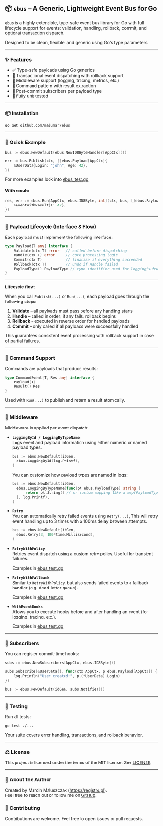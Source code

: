 ## 📦 `ebus` – A Generic, Lightweight Event Bus for Go

`ebus` is a highly extensible, type-safe event bus library for Go with full lifecycle support for events: validation, handling, rollback, commit, and optional transaction dispatch.

Designed to be clean, flexible, and generic using Go's type parameters.

---

### ✨ Features

- ✅ Type-safe payloads using Go generics
- 🔁 Transactional event dispatching with rollback support
- 🧱 Middleware support (logging, tracing, metrics, etc.)
- 🎯 Command pattern with result extraction
- 🔔 Post-commit subscribers per payload type
- 🧪 Fully unit tested

---

### 📦 Installation

```bash
go get github.com/malumar/ebus
```

---

### 🚀 Quick Example

```go
bus := ebus.NewDefault(ebus.NewID8ByteHandler[AppCtx]())

err := bus.Publish(ctx, []ebus.Payload[AppCtx]{
    &UserData{Login: "john", Age: 42},
})
```

For more examples look into [ebus_test.go](./ebus_test.go)

#### With result:

```go
res, err := ebus.Run[AppCtx, ebus.ID8Byte, int](ctx, bus, []ebus.Payload[AppCtx]{
    &EventWithResult{I: 42},
})
```

---

### 🧹 Payload Lifecycle (Interface & Flow)

Each payload must implement the following interface:

```go
type Payload[T any] interface {
    Validate(ctx T) error   // called before dispatching
    Handle(ctx T) error     // core processing logic
    Commit(ctx T)           // finalize if everything succeeded
    Rollback(ctx T)         // undo if Handle failed
    PayloadType() PayloadType // type identifier used for logging/subscribers
}
```

---

**Lifecycle flow**:

When you call `Publish(...)` or `Run(...)`, each payload goes through the following steps:

1. **Validate** – all payloads must pass before any handling starts
2. **Handle** – called in order; if any fails, rollback begins
3. **Rollback** – executed in reverse order for handled payloads
4. **Commit** – only called if all payloads were successfully handled

This guarantees consistent event processing with rollback support in case of partial failures.

---

### 🧠 Command Support

Commands are payloads that produce results:

```go
type CommandEvent[T, Res any] interface {
    Payload[T]
    Result() Res
}
```

Used with `Run(...)` to publish and return a result atomically.

---

### 🧵 Middleware

Middleware is applied per event dispatch:

- **`LoggingById / LoggingByTypeName`**  
  Logs event and payload information using either numeric or named payload types.

  ```go
  bus := ebus.NewDefault(idGen,
    ebus.LoggingById(log.Printf),
  )
  ```

  You can customize how payload types are named in logs:

  ```go
  bus := ebus.NewDefault(idGen,
    ebus.LoggingByTypeName(func(pt ebus.PayloadType) string {
        return pt.String() // or custom mapping like a map[PayloadType]string
    }, log.Printf),
  )
  ```

- **`Retry`**  
  You can automatically retry failed events using `Retry(...)`, This will retry event handling up to 3 times with a 100ms delay between attempts.

  ```go
  bus := ebus.NewDefault(idGen,
    ebus.Retry(3, 100*time.Millisecond),
  )
  ```

- **`RetryWithPolicy`**  
  Retries event dispatch using a custom retry policy. Useful for transient failures.

  Examples in  [ebus_test.go](./ebus_test.go)


- **`RetryWithFallback`**  
  Similar to `RetryWithPolicy`, but also sends failed events to a fallback handler (e.g. dead-letter queue).

  Examples in  [ebus_test.go](./ebus_test.go)


- **`WithEventHooks`**  
  Allows you to execute hooks before and after handling an event (for logging, tracing, etc.).

  Examples in  [ebus_test.go](./ebus_test.go)

---

### 🔔 Subscribers

You can register commit-time hooks:

```go
subs := ebus.NewSubscribers[AppCtx, ebus.ID8Byte]()

subs.Subscribe(&UserData{}, func(ctx AppCtx, p ebus.Payload[AppCtx]) {
    log.Println("User created:", p.(*UserData).Login)
})

bus := ebus.NewDefault(idGen, subs.Notifier())
```

---

### 🧪 Testing

Run all tests:

```bash
go test ./...
```

Your suite covers error handling, transactions, and rollback behavior.

---

### ⚖️ License

This project is licensed under the terms of the MIT license. See [LICENSE](./LICENSE).

---

### 👤 About the Author

Created by Marcin Maluszczak (https://registro.pl).  
Feel free to reach out or follow me on [GitHub](https://github.com/malumar).

### 💬 Contributing

Contributions are welcome. Feel free to open issues or pull requests.
